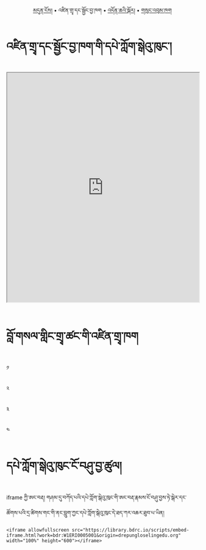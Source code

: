 <p align="center">
  <a href="https://bdrc-reader.github.io/drepung-loseling/">མདུན་ངོས།</a> •
  <span>འཛིན་གྲྭ་དང་སྦྱོང་བྱ་ཁག</span> •
  <a href="https://bdrc-reader.github.io/drepung-loseling/doncha">འདོན་ཆའི་སྐོར།</a> •
  <a href="https://bdrc-reader.github.io/drepung-loseling/sungbum">གསུང་འབུམ་ཁག</a>
  </p>

# འཛིན་གྲྭ་དང་སྦྱོང་བྱ་ཁག་གི་དཔེ་ཀློག་སྒེའུ་ཁུང་།


<iframe allowfullscreen src="https://library.bdrc.io/scripts/embed-iframe.html?work=bdr:W1ERI0005001&origin=drepungloselingedu.org" width="100%" height="600"></iframe>

<br>
<br>

# བློ་གསལ་གླིང་གྲྭ་ཚང་གི་འཛིན་གྲྭ་ཁག

༡

༢

༣

༤


# དཔེ་ཀློག་སྒེའུ་ཁུང་ངོ་བཤུ་བྱ་ཚུལ།

iframe ཀྱི་ཨང་བརྡ། གཤམ་དུ་བཀོད་པའི་དཔེ་ཀློག་སྒེའུ་ཁུང་གི་ཨང་བརྡ་རྣམས་ངོ་བཤུ་བྱས་ཏེ་སྒེར་དང་ཚོགས་པའི་དྲ་ཚིགས་གང་གི་ནང་བླུག་ཀྱང་དཔེ་ཀློག་སྒེའུ་ཁུང་དེ་ཐད་ཀར་འཆར་ཐུབ་པ་ཡིན།

```
<iframe allowfullscreen src="https://library.bdrc.io/scripts/embed-iframe.html?work=bdr:W1ERI0005001&origin=drepungloselingedu.org" width="100%" height="600"></iframe>
```